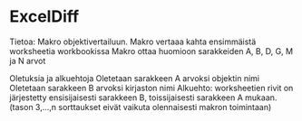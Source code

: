 # ExcelDiff
Tietoa:
Makro objektivertailuun.
Makro vertaaa kahta ensimmäistä worksheetia workbookissa
Makro ottaa huomioon sarakkeiden A, B, D, G, M ja N arvot

Oletuksia ja alkuehtoja
Oletetaan sarakkeen A arvoksi objektin nimi
Oletetaan sarakkeen B arvoksi kirjaston nimi
Alkuehto: worksheetien rivit on järjestetty ensisijaisesti sarakkeen B, toissijaisesti sarakkeen A mukaan.
(tason 3,...,n sorttaukset eivät vaikuta olennaisesti makron toimintaan)
